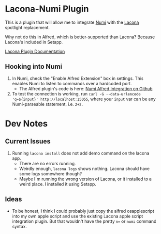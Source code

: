 # Lacona-Numi Plugin

This is a plugin that will allow me to integrate [Numi](https://numi.app) with the [Lacona](https://lacona.app) spotlight replacement.

Why not do this in Alfred, which is better-supported than Lacona? Because Lacona's included in Setapp.

[Lacona Plugin Documentation](https://docs.lacona.io/docs/basics/getting-started.html)

## Hooking into Numi

1. In Numi, check the "Enable Alfred Extension" box in settings. This enables Numi to listen to commands over a hardcoded port.
    * The Alfred plugin's code is here: [Numi Alfred Integration on Github](https://github.com/nikolaeu/numi/blob/master/alfred/index.js)
2. To test the connection is working, run `curl -G --data-urlencode 'q=${input}' http://localhost:15055`, where your `input` var can be any Numi-parseable statement, i.e. `2+2`.

# Dev Notes

## Current Issues

1. Running `lacona install` does not add demo command on the lacona app.
    * There are no errors running.
    * Weirdly enough, `lacona logs` shows nothing. Lacona should have some logs somewhere though?
    * Maybe I'm running the wrong version of Lacona, or it installed to a weird place. I installed it using Setapp.

## Ideas

* To be honest, I think I could probably just copy the alfred osapplescript into my own apple script and use the existing Lacona apple script integration plugin. But that wouldn't have the pretty `n=` or `numi` command syntax.